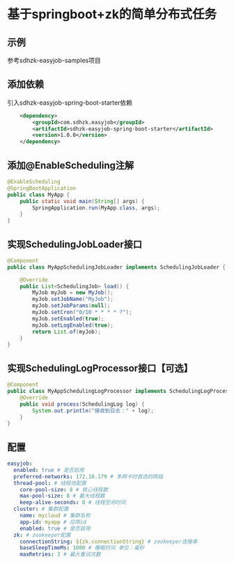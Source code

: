 # 基于springboot+zk的简单分布式任务

## 示例

参考sdhzk-easyjob-samples项目

## 添加依赖

引入sdhzk-easyjob-spring-boot-starter依赖

```xml
    <dependency>
        <groupId>com.sdhzk.easyjob</groupId>
        <artifactId>sdhzk-easyjob-spring-boot-starter</artifactId>
        <version>1.0.0</version>
    </dependency>
```

## 添加@EnableScheduling注解

```java
@EnableScheduling
@SpringBootApplication
public class MyApp {
    public static void main(String[] args) {
        SpringApplication.run(MyApp.class, args);
    }
}
```

## 实现SchedulingJobLoader接口

```java
@Component
public class MyAppSchedulingJobLoader implements SchedulingJobLoader {

    @Override
    public List<SchedulingJob> load() {
        MyJob myJob = new MyJob();
        myJob.setJobName("MyJob");
        myJob.setJobParams(null);
        myJob.setCron("0/10 * * * * ?");
        myJob.setEnabled(true);
        myJob.setLogEnabled(true);
        return List.of(myJob);
    }
}
```

## 实现SchedulingLogProcessor接口【可选】

```java
@Component
public class MyAppSchedulingLogProcessor implements SchedulingLogProcessor {
    @Override
    public void process(SchedulingLog log) {
        System.out.println("接收到日志：" + log);
    }
}
```

## 配置
```yaml
easyjob:
  enabled: true # 是否启用
  preferred-networks: 172.18.179 # 多网卡时首选的网段
  thread-pool: # 线程池配置
    core-pool-size: 8 # 核心线程数
    max-pool-size: 8 # 最大线程数
    keep-alive-seconds: 0 # 线程空闲时间
  cluster: # 集群配置
    name: mycloud # 集群名称
    app-id: myapp # 应用id
    enabled: true # 是否启用
  zk: # zookeeper配置
    connectionString: ${zk.connectionString} # zookeeper连接串
    baseSleepTimeMs: 1000 # 睡眠时间 单位：毫秒
    maxRetries: 3 # 最大重试次数
```
